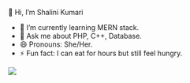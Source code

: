 👋 Hi, I’m Shalini Kumari
- 🌱 I’m currently learning MERN stack.
- 💬 Ask me about PHP, C++, Database.
- 😄 Pronouns: She/Her.
- ⚡ Fun fact: I can eat for hours but still feel hungry.
  
  
 <img src ="https://github-readme-stats.vercel.app/api?username=skshalini&theme=merko&show_icons=true">


<!---
skshalini/skshalini is a ✨ special ✨ repository because its `README.md` (this file) appears on your GitHub profile.
You can click the Preview link to take a look at your changes.
--->
